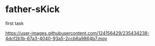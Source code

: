 # father-sKick

first task




https://user-images.githubusercontent.com/124156429/235434238-4dcf2b1b-67a3-4040-93a5-2ccb6a9864b7.mov

